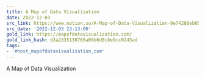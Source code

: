 ```yaml
---
title: A Map of Data Visualization
date: 2022-12-03
src_link: https://www.notion.so/A-Map-of-Data-Visualization-9e74288eb05d4c81b58404b3337c3ead
src_date: '2022-12-03 23:13:00'
gold_link: https://mapofdatavisualization.com/
gold_link_hash: d3a2335138765a06b6d8cbe9cc0245ad
tags:
- '#host_mapofdatavisualization_com'
---
```







A Map of Data Visualization